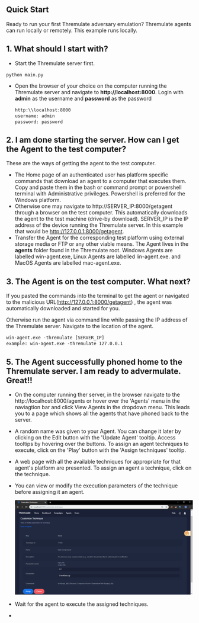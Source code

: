 ## Quick Start

Ready to run your first Thremulate adversary emulation? Thremulate agents can run locally or remotely. This example runs locally.
## 1. What should I start with?

- Start the Thremulate server first.

```
python main.py
```

- Open the browser of your choice on the computer running the Thremulate server and navigate to **http://localhost:8000**. Login with **admin** as the username and **password** as the password

   ```
   http:\\localhost:8000
   username: admin
   password: password
   ```

## 2. I am done starting the server. How can I get the Agent to the test computer?

   These are the ways of getting the agent to the test computer.

   - The Home page of an authenticated user has platform specific commands that download an agent to a computer that executes them. Copy and paste them in the bash or command prompt or powershell terminal with Administrative privileges. Powershell is preferred for the Windows platform. 
   - Otherwise one may navigate to http://SERVER_IP:8000/getagent through a browser on the test computer. This automatically downloads the agent to the test machine (drive-by download). SERVER_IP is the IP address of the device running the Thremulate server. In this example that would be http://127.0.0.1:8000/getagent.
   - Transfer the Agent for the corresponding test platform using external storage media or FTP or any other viable means. The Agent lives in the **agents** folder found in the Thremulate root. Windows Agents are labelled win-agent.exe, Linux Agents are labelled lin-agent.exe. and MacOS Agents are labelled mac-agent.exe.

## 3. The Agent is on the test computer. What next?

If you pasted the commands into the terminal to get the agent or navigated to the malicious URL(http://127.0.0.1:8000/getagent) , the agent was automatically downloaded and started for you.

Otherwise run the agent via command line while passing the IP address of the Thremulate server. Navigate to the location of the agent.

   ```
   win-agent.exe -thremulate [SERVER_IP]
   example: win-agent.exe -thremulate 127.0.0.1
   ```

## 5. The Agent successfully phoned home to the Thremulate server. I am ready to advermulate. Great!!

- On the computer running ther server, in the browser navigate to the http://localhost:8000/agents or hover over the 'Agents' menu in the naviagtion bar and click View Agents in the dropdown menu. This leads you to a page which shows all the agents that have phoned back to the server.

- A random name was given to your Agent. You can change it later by clicking on the Edit button with the 'Update Agent' tooltip. Access tooltips by hovering over the buttons. To assign an agent techniques to execute, click on the 'Play' button with the 'Assign techniques' tooltip. 

- A web page with all the available techniques for appropriate for that agent's platform are presented. To assign an agent a technique, click on the technique.

- You can view or modify the execution parameters of the technique before assigning it an agent.

  <img src="..\screenshots\view_or_modify_technique.png" alt="Screen" />
  
- Wait for the agent to execute the assigned techniques.

- 
